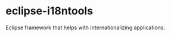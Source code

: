 eclipse-i18ntools
=================

Eclipse framework that helps with internationalizing applications.
